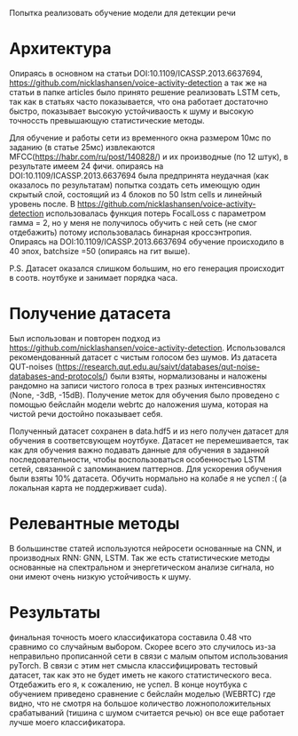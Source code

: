 Попытка реализовать обучение модели для детекции речи
# Архитектура #
Опираясь в основном на статьи DOI:10.1109/ICASSP.2013.6637694, https://github.com/nicklashansen/voice-activity-detection а так же на статьи в папке articles было принято решение реализовать LSTM сеть, так как в статьях часто показывается, что она работает достаточно быстро, показывает высокую устойчиваость к шуму и высокую точноссть превышающую статистические методы.

Для обучение и работы сети из временного окна размером 10мс по заданию (в статье 25мс) извлекаются MFCC(https://habr.com/ru/post/140828/) и их производные (по 12 штук), в результате имеем 24 фичи. опираясь на DOI:10.1109/ICASSP.2013.6637694 была предпринята неудачная (как оказалось по результатам) попытка создать сеть имеющую один скрытый слой, состоящий из 4 блоков по 50 lstm cells и линейный уровень после. В https://github.com/nicklashansen/voice-activity-detection использовалась функция потерь FocalLoss с параметром гамма = 2, но у меня не получилось обучить с ней сеть (не смог отдебажить) потому использовалась бинарная кроссэнтропия. Опираясь на DOI:10.1109/ICASSP.2013.6637694 обучение происходило в 40 эпох, batchsize =50 (опираясь на гит выше). 

P.S. Датасет оказался слишком большим, но его генерация происходит в соотв. ноутбуке и занимает порядка часа.

# Получение датасета #

Был использован и повторен подход из  https://github.com/nicklashansen/voice-activity-detection. Использовался рекомендованный датасет с чистым голосом без шумов. Из датасета QUT-noises (https://research.qut.edu.au/saivt/databases/qut-noise-databases-and-protocols/) были взяты, нормализованы и наложены рандомно на записи чистого голоса в трех разных интенсивностях (None, -3dB, -15dB). Получение меток для обучения было проведено с помощью бейслайн модели webrtc до наложения шума, которая на чистой речи достойно показывает себя.

Полученный датасет сохранен в data.hdf5 и из него получен датасет для обучения в соответсвующем ноутбуке. Датасет не перемешивается, так как для обучения важно подавать данные для обучения в заданной последовательности, чтобы воспользоваться особенностью LSTM сетей, связанной с запоминанием паттернов. Для ускорения обучения были взяты 10% датасета. Обучить нормально на колабе я не успел :( (а локальная карта не поддерживает cuda).

# Релевантные методы #

В большинстве статей используются нейросети основанные на CNN, и производных RNN: GNN, LSTM. Так же есть статистические методы основанные на спектральном и энергетическом анализе сигнала, но они имеют очень низкую устойчивость к шуму.

# Результаты #

финальная точность моего классификатора составила 0.48 что сравнимо со случайным выбором. Скорее всего это случилось из-за неправильно прописанной сети в связи с малым опытом использования pyTorch. В связи с этим нет смысла классифицировать тестовый датасет, так как это не будет иметь не какого статистического веса. Отдебажить его я, к сожалению, не успел. В конце ноутбука с обучением приведено сравнение с бейслайн моделью (WEBRTC) где видно, что не смотря на большое количество ложноположительных срабатываний (тишина с шумом считается речью) он все еще работает лучше моего классификатора.
